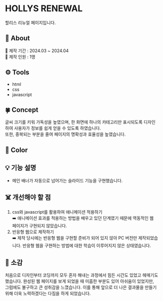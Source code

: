 # HOLLYS RENEWAL
할리스 리뉴얼 페이지입니다.

## 📢 About
📆 제작 기간 : 2024.03 ~ 2024.04 <br>
👤 제작 인원 : 1명

## ⚙️ Tools
- html
- css
- javascript

## 🍀 Concept
글씨 크기를 키워 가독성을 높였으며, 한 화면에 하나의 카테고리만 표시되도록 디자인하여 사용자가 정보를 쉽게 얻을 수 있도록 하였습니다.<br>
또한, 중복되는 부분을 줄여 페이지의 명확성과 효율성을 높였습니다.

## 🎨 Color


## 💡 기능 설명
- 메인 배너가 자동으로 넘어가는 슬라이드 기능을 구현했습니다.

## ☠️ 개선해야 할 점
1. css와 javascript를 활용하여 애니메이션 적용하기 <br>
  ➡️ 애니메이션 효과를 적용하는 방법을 배우고 있던 단계였기 때문에 역동적인 웹 페이지가 구현되지 않았습니다.
2. 반응형 웹으로 제작하기 <br>
  ➡️ 제작 당시에는 반응형 웹을 구현할 준비가 되어 있지 않아 PC 버전만 제작되었습니다. 반응형 웹을 구현하는 방법에 대한 학습이 이루어지지 않은 상태였습니다.
 
## 🌈 소감
처음으로 디자인부터 코딩까지 모두 혼자 해내는 과정에서 힘든 시간도 있었고 헤매기도 했습니다.
완성된 웹 페이지를 보게 되었을 때 미흡한 부분도 있어 아쉬움이 있었지만, 그럼에도 불구하고 큰 성취감을 느꼈습니다. 이를 통해 앞으로 더 나은 결과물을 만들기 위해 더욱 노력하겠다는 다짐을 하게 되었습니다.
